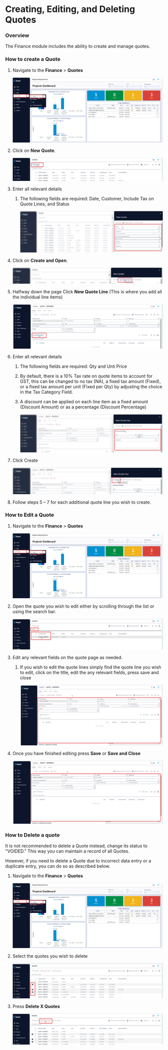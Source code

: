 # Creating, Editing, and Deleting Quotes

### Overview

The Finance module includes the ability to create and manage quotes.

### How to create a Quote

1. Navigate to the **Finance** > **Quotes**  

    ![Navigate to Quotes](downloaded_image_1705285359965.png)

2. Click on **New Quote**.  

    ![image-1703721170655.png](./downloaded_image_1705285360978.png)

3. Enter all relevant details  
    
    1. The following fields are required: Date, Customer, Include Tax on Quote Lines, and Status  

        ![image-1703721216348.png](./downloaded_image_1705285361992.png)

4. Click on **Create and Open**.  

    ![image-1703721239123.png](./downloaded_image_1705285363005.png)

5. Halfway down the page Click **New Quote Line** (This is where you add all the individual line items) 

    ![image-1703721261000.png](./downloaded_image_1705285364016.png)

6. Enter all relevant details 
    1. The following fields are required: Qty and Unti Price
    2. By default, there is a 10% Tax rate on quote items to account for GST, this can be changed to no tax (NA), a fixed tax amount (Fixed), or a fixed tax amount per unit (Fixed per Qty) by adjusting the choice in the Tax Category Field.
    3. A discount can be applied on each line item as a fixed amount (Discount Amount) or as a percentage (Discount Percentage)  

        ![image-1703721290851.png](./downloaded_image_1705285365034.png)

7. Click Create  

    ![image-1703721305383.png](./downloaded_image_1705285366048.png)

8. Follow steps 5 – 7 for each additional quote line you wish to create.

### How to Edit a Quote

1. Navigate to the **Finance** > **Quotes**  

    ![Navigate to Quotes](downloaded_image_1705285359965.png)

2. Open the quote you wish to edit either by scrolling through the list or using the search bar.  

    ![Open a Quote](downloaded_image_1705285368080.png)

3. Edit any relevant fields on the quote page as needed. 
    1. If you wish to edit the quote lines simply find the quote line you wish to edit, click on the title, edit the any relevant fields, press save and close 

        ![image-1703721434166.png](./downloaded_image_1705285369102.png)

4. Once you have finished editing press **Save** or **Save and Close**

     ![image-1703721456091.png](./downloaded_image_1705285369102.png)

### How to Delete a quote

It is not recommended to delete a Quote instead, change its status to "VOIDED." This way you can maintain a record of all Quotes.

However, if you need to delete a Quote due to incorrect data entry or a duplicate entry, you can do so as described below.

1. Navigate to the **Finance** > **Quotes**  

    ![Navigate to Quotes](downloaded_image_1705285359965.png)

2. Select the quotes you wish to delete  

    ![image-1703721554841.png](./downloaded_image_1705285372165.png)

3. Press **Delete X Quotes** 

    ![image-1703721583655.png](./downloaded_image_1705285373179.png)